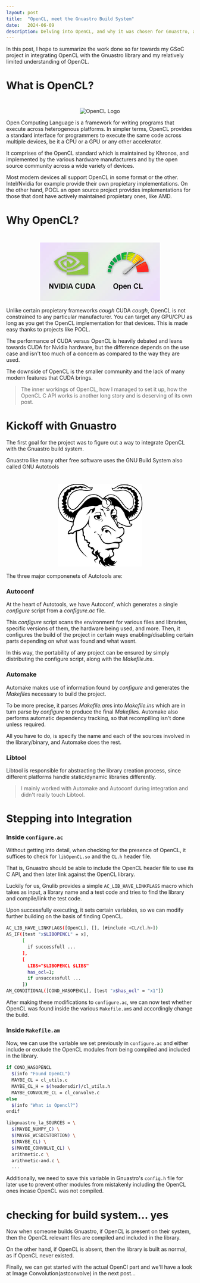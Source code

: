 ```yaml
---
layout: post
title:  "OpenCL, meet the Gnuastro Build System"
date:   2024-06-09
description: Delving into OpenCL, and why it was chosen for Gnuastro, along with the basics.
---
```


<p class="intro"><span class="dropcap">I</span>n this post, I hope to summarize the work done so far towards my GSoC project in integrating OpenCL with the Gnuastro library and my relatively limited understanding of OpenCL.</p>

# What is OpenCL?
<p align="center" width="100%">
  <img src="{{ site.baseurl }}/assets/img/opencl-logo.png" alt="OpenCL Logo" style="margin-bottom: 0; margin-top: 24px"> 
</p>
Open Computing Language is a framework for writing programs that execute across heterogenous platforms. In simpler terms, OpenCL provides a standard interface for programmers to execute the same code across multiple devices, be it a CPU or a GPU or any other accelerator.

It comprises of the OpenCL standard which is maintained by Khronos, and implemented by the various hardware manufacturers and by the open source community across a wide variety of devices.

Most modern devices all support OpenCL in some format or the other. Intel/Nvidia for example provide their own propietary implementations. On the other hand, POCL an open source project provides implementations for those that dont have actively maintained propietary ones, like AMD.

# Why OpenCL?

<p align="center" width="100%">
  <img src="/assets/img/cl-cuda.jpeg" alt="OpenCL versus CUDA" style="margin-bottom: 0; margin-top: 24px"> 
</p>

Unlike certain propietary frameworks *cough* CUDA *cough*, OpenCL is not constrained to any particular manufacturer. You can target any GPU/CPU as long as you get the OpenCL implementation for that devices. This is made easy thanks to projects like POCL.

The performance of CUDA versus OpenCL is heavily debated and leans towards CUDA for Nvidia hardware, but the difference depends on the use case and isn't too much of a concern as compared to the way they are used.

The downside of OpenCL is the smaller community and the lack of many modern features that CUDA brings.

<blockquote>
The inner workings of OpenCL, how I managed to set it up, how the OpenCL C API works is another long story and is deserving of its own post.
</blockquote>


# Kickoff with Gnuastro

The first goal for the project was to figure out a way to integrate OpenCL with the Gnuastro build system.

Gnuastro like many other free software uses the GNU Build System also called GNU Autotools

<p align="center" width="100%">
  <img src="/assets/img/gnu-logo.png" alt="GNU Autotools" style="margin-bottom: 0; margin-top: 24px"> 
</p>

The three major componenets of Autotools are:

### Autoconf
At the heart of Autotools, we have Autoconf, which generates a single *configure* script from a *configure.ac* file.

This *configure* script scans the environment for various files and libraries, specific versions of them, the hardware being used, and more. Then, it configures the build of the project in certain ways enabling/disabling certain parts depending on what was found and what wasnt.

In this way, the portability of any project can be ensured by simply distributing the configure script, along with the *Makefile.in*s.

### Automake
Automake makes use of information found by *configure* and generates the *Makefile*s necessary to build the project.

To be more precise, it parses *Makefile.am*s into *Makefile.in*s which are in turn parse by *configure* to produce the final *Makefile*s. Automake also performs automatic dependency tracking, so that recompilling isn't done unless required.

All you have to do, is specify the name and each of the sources involved in the library/binary, and Automake does the rest.

### Libtool
Libtool is responsible for abstracting the library creation process, since different platforms handle static/dynamic libraries differently.

<blockquote>
I mainly worked with Automake and Autoconf during integration and didn't really touch Libtool.
</blockquote>

# Stepping into Integration

### Inside `configure.ac`
Without getting into detail, when checking for the presence of OpenCL, it suffices to check for `libOpenCL.so` and the `CL.h` header file.

That is, Gnuastro should be able to include the OpenCL header file to use its C API, and then later link against the OpenCL library.

Luckily for us, Gnulib provides a simple `AC_LIB_HAVE_LINKFLAGS` macro which takes as input, a library name and a test code and tries to find the library and compile/link the test code.

Upon successfully executing, it sets certain variables, so we can modify further building on the basis of finding OpenCL.
```bash
AC_LIB_HAVE_LINKFLAGS([OpenCL], [], [#include <CL/cl.h>])
AS_IF([test "x$LIBOPENCL" = x],
      [
        if successfull ...
      ],
      [
        LIBS="$LIBOPENCL $LIBS"
        has_ocl=1;
        if unsuccessfull ...
      ])
AM_CONDITIONAL([COND_HASOPENCL], [test "x$has_ocl" = "x1"])
```
After making these modifications to `configure.ac`, we can now test whether OpenCL was found inside the various `Makefile.am`s and accordingly change the build.

### Inside `Makefile.am`
Now, we can use the variable we set previously in `configure.ac` and either include or exclude the OpenCL modules from being compiled and included in the library.

```bash
if COND_HASOPENCL
  $(info "Found OpenCL")
  MAYBE_CL = cl_utils.c
  MAYBE_CL_H = $(headersdir)/cl_utils.h
  MAYBE_CONVOLVE_CL = cl_convolve.c
else
  $(info "What is Opencl?")
endif
```
```bash
libgnuastro_la_SOURCES = \
  $(MAYBE_NUMPY_C) \
  $(MAYBE_WCSDISTORTION) \
  $(MAYBE_CL) \
  $(MAYBE_CONVOLVE_CL) \
  arithmetic.c \
  arithmetic-and.c \
  ...
```

Additionally, we need to save this variable in Gnuastro's `config.h` file for later use to prevent other modules from mistakenly including the OpenCL ones incase OpenCL was not compiled.

# checking for build system... yes
Now when someone builds Gnuastro, if OpenCL is present on their system, then the OpenCL relevant files are compiled and included in the library.

On the other hand, if OpenCL is absent, then the library is built as normal, as if OpenCL never existed.

Finally, we can get started with the actual OpenCl part and we'll have a look at Image Convolution(astconvolve) in the next post...